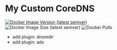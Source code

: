 # My Custom CoreDNS
[![Docker Image Version (latest semver)](https://img.shields.io/docker/v/isayme/coredns?sort=semver&style=flat-square)](https://hub.docker.com/r/isayme/coredns)
![Docker Image Size (latest semver)](https://img.shields.io/docker/image-size/isayme/coredns?sort=semver&style=flat-square)
![Docker Pulls](https://img.shields.io/docker/pulls/isayme/coredns?style=flat-square)

- add plugin: dnsredir
- add plugin: ads
